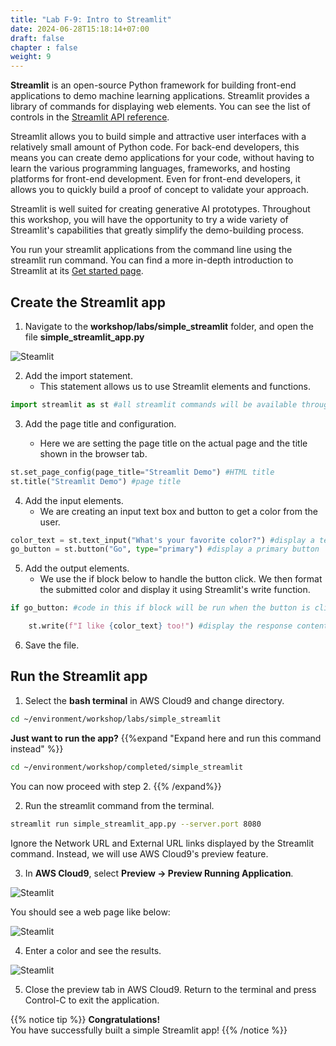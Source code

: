 ```yaml
---
title: "Lab F-9: Intro to Streamlit"
date: 2024-06-28T15:18:14+07:00
draft: false
chapter : false
weight: 9
---
```


**Streamlit** is an open-source Python framework for building front-end applications to demo machine learning applications. Streamlit provides a library of commands for displaying web elements. You can see the list of controls in the [Streamlit API reference](https://docs.streamlit.io/library/api-reference).

Streamlit allows you to build simple and attractive user interfaces with a relatively small amount of Python code. For back-end developers, this means you can create demo applications for your code, without having to learn the various programming languages, frameworks, and hosting platforms for front-end development. Even for front-end developers, it allows you to quickly build a proof of concept to validate your approach.

Streamlit is well suited for creating generative AI prototypes. Throughout this workshop, you will have the opportunity to try a wide variety of Streamlit's capabilities that greatly simplify the demo-building process.

You run your streamlit applications from the command line using the streamlit run command. You can find a more in-depth introduction to Streamlit at its [Get started page](https://docs.streamlit.io/library/get-started).

## Create the Streamlit app
1. Navigate to the **workshop/labs/simple_streamlit** folder, and open the file **simple_streamlit_app.py**

![Steamlit](/images/2-Bedrock/F-9/1.png)

2. Add the import statement.
   - This statement allows us to use Streamlit elements and functions.

```py
import streamlit as st #all streamlit commands will be available through the "st" alias
```

3. Add the page title and configuration.

   - Here we are setting the page title on the actual page and the title shown in the browser tab.

```py
st.set_page_config(page_title="Streamlit Demo") #HTML title
st.title("Streamlit Demo") #page title
```

4. Add the input elements.
   - We are creating an input text box and button to get a color from the user.

```python
color_text = st.text_input("What's your favorite color?") #display a text box
go_button = st.button("Go", type="primary") #display a primary button
```

5. Add the output elements.
   - We use the if block below to handle the button click. We then format the submitted color and display it using Streamlit's write function.

```py
if go_button: #code in this if block will be run when the button is clicked

    st.write(f"I like {color_text} too!") #display the response content
```

6. Save the file.

## Run the Streamlit app

1. Select the **bash terminal** in AWS Cloud9 and change directory.

```bash
cd ~/environment/workshop/labs/simple_streamlit
```
**Just want to run the app?**
{{%expand "Expand here and run this command instead" %}}
```bash
cd ~/environment/workshop/completed/simple_streamlit
```
You can now proceed with step 2.
{{% /expand%}}

2. Run the streamlit command from the terminal.

```bash
streamlit run simple_streamlit_app.py --server.port 8080
```

Ignore the Network URL and External URL links displayed by the Streamlit command. Instead, we will use AWS Cloud9's preview feature.

3. In **AWS Cloud9**, select **Preview -> Preview Running Application**.

![Steamlit](/images/2-Bedrock/F-9/2.png)

You should see a web page like below:

![Steamlit](/images/2-Bedrock/F-9/3.png)

4. Enter a color and see the results.

![Steamlit](/images/2-Bedrock/F-9/4.png)

5. Close the preview tab in AWS Cloud9. Return to the terminal and press Control-C to exit the application.

{{% notice tip %}}
**Congratulations!**\
You have successfully built a simple Streamlit app!
{{% /notice %}}